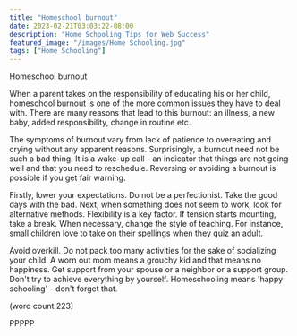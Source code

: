 ```yaml
---
title: "Homeschool burnout"
date: 2023-02-21T03:03:22-08:00
description: "Home Schooling Tips for Web Success"
featured_image: "/images/Home Schooling.jpg"
tags: ["Home Schooling"]
---
```


Homeschool burnout

When a parent takes on the responsibility of educating his or her
child, homeschool burnout is one of the more common issues they 
have to deal with. There are many reasons that lead to this 
burnout: an illness, a new baby, added responsibility, change in 
routine etc.

The symptoms of burnout vary from lack of patience to overeating 
and crying without any apparent reasons. Surprisingly, a burnout 
need not be such a bad thing. It is a wake-up call - an indicator 
that things are not going well and that you need to reschedule. 
Reversing or avoiding a burnout is possible if you get fair 
warning.

Firstly, lower your expectations. Do not be a perfectionist. Take 
the good days with the bad. Next, when something does not seem to 
work, look for alternative methods. Flexibility is a key 
factor. If tension starts mounting, take a break. When necessary, 
change the style of teaching. For instance, small children love to 
take on their spellings when they quiz an adult. 

Avoid overkill. Do not pack too many activities for the sake of 
socializing your child. A worn out mom means a grouchy kid and 
that means no happiness. Get support from your spouse or a 
neighbor or a support group. Don't try to achieve everything by 
yourself. Homeschooling means 'happy schooling' - don't forget 
that.

(word count 223)

PPPPP
